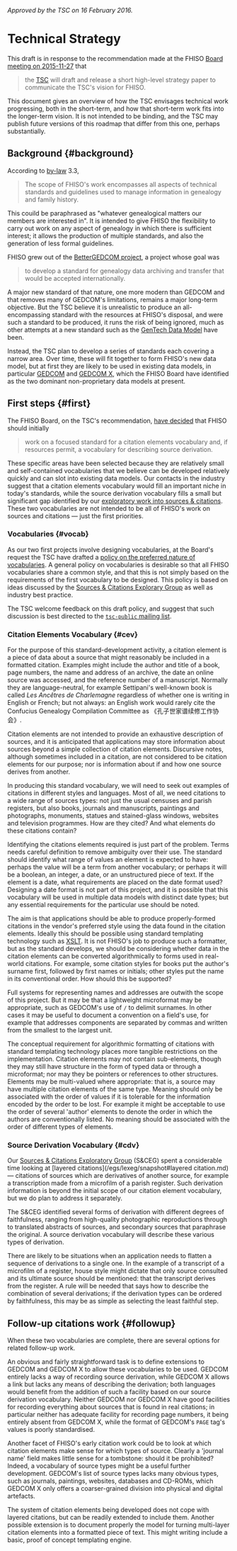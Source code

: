 *Approved by the TSC on 16 February 2016.*

# Technical Strategy

This draft is in response to the recommendation made at the FHISO [Board
meeting on 2015-11-27](/aboutfhiso/fhiso-board/minutes/2015-11-27/) that

> the [TSC](/tsc) will draft and release a short high-level strategy
> paper to communicate the TSC's vision for FHISO.

This document gives an overview of how the TSC envisages technical work
progressing, both in the short-term, and how that short-term work fits
into the longer-term vision.  It is not intended to be binding, and the
TSC may publish future versions of this roadmap that differ from this
one, perhaps substantially.

## Background {#background}

According to [by-law](/by-laws) 3.3,

> The scope of FHISO's work encompasses all aspects of technical
> standards and guidelines used to manage information in genealogy and
> family history.

This couild be paraphrased as "whatever genealogical matters our members
are interested in".  It is intended to give FHISO the flexibility to
carry out work on any aspect of genealogy in which there is sufficient
interest; it allows the production of multiple standards, and also the
generation of less formal guidelines.

FHISO grew out of the [BetterGEDCOM
project](http://bettergedcom.wikispaces.com/), a project whose goal was 

> to develop a standard for genealogy data archiving and
> transfer that would be accepted internationally.

A major new standard of that nature, one more modern than GEDCOM and
that removes many of GEDCOM's limitations, remains a major long-term
objective.  But the TSC believe it is unrealistic to produce an
all-encompassing standard with the resources at FHISO's disposal, and
were such a standard to be produced, it runs the risk of being ignored,
much as other attempts at a new standard such as the [GenTech Data
Model](http://www.ngsgenealogy.org/cs/GenTech_Projects) have been.

Instead, the TSC plan to develop a series of standards each covering a
narrow area.  Over time, these will fit together to form FHISO's new
data model, but at first they are likely to be used in existing data
models, in particular [GEDCOM](https://en.wikipedia.org/wiki/GEDCOM) and
[GEDCOM X](http://gedcomx.org/), which the FHISO Board have identified
as the two dominant non-proprietary data models at present.  

## First steps {#first}

The FHISO Board, on the TSC's recommendation, [have
decided](/aboutfhiso/fhiso-board/minutes/2015-11-27/) that FHISO should
initially

> work on a focused standard for a citation elements vocabulary and, if
> resources permit, a vocabulary for describing source derivation.

These specific areas have been selected because they are relatively
small and self-contained vocabularies that we believe can be developed
relatively quickly and can slot into existing data models.  Our contacts
in the industry suggest that a citation elements vocabulary would fill
an important niche in today's standards, while the source derivation
vocabulary fills a small but significant gap identified by our
[exploratory work into sources & citations](/egs/sceg).  These two
vocabularies are not intended to be all of FHISO's work on sources and
citations &mdash; just the first priorities.

### Vocabularies {#vocab}

As our two first projects involve designing vocabularies, at the Board's
request the TSC have drafted a [policy on the preferred nature of
vocabularies](/policies/vocabularies).  A general policy on vocabularies
is desirable so that all FHISO vocabularies share a common style, and
that this is not simply based on the requirements of the first
vocabulary to be designed.  This policy is based on ideas discussed by
the [Sources & Citations Explorary Group](/egs/sceg) as well as industry
best practice.  

The TSC welcome feedback on this draft policy, and suggest that
such discussion is best directed to the [`tsc-public` mailing
list](/tsc-public).

### Citation Elements Vocabulary {#cev}

For the purpose of this standard-development activity, a citation element is a piece of data
about a source that might reasonably be included in a formatted
citation.  Examples might include the author and title of a book, page
numbers, the name and address of an archive, the date an online source
was accessed, and the reference number of a manuscript.  Normally they
are language-neutral, for example Settipani's well-known book is called
*Les Ancêtres de Charlemagne* regardless of whether one is writing in
English or French; but not always: an English work would rarely cite the
Confucius Genealogy Compilation Committee as 《孔子世家谱续修工作协会》.

Citation elements are not intended to provide an exhaustive description
of sources, and it is anticipated that applications may store
information about sources beyond a simple collection of citation
elements.  Discursive notes, although sometimes included in a citation,
are not considered to be citation elements for our purpose; nor is
information about if and how one source derives from another.  

In producing this standard vocabulary, we will need to seek out examples
of citations in different styles and languages.  Most of all, we need
citations to a wide range of sources types: not just the usual censuses
and parish registers, but also books, journals and manuscripts,
paintings and photographs, monuments, statues and stained-glass windows,
websites and television programmes.  How are they cited?  And what
elements do these citations contain?

Identifying the citations elements required is just part of the problem.
Terms needs careful definition to remove ambiguity over their use.  The
standard should identify what range of values an element is expected to
have: perhaps the value will be a term from another vocabulary; or
perhaps it will be a boolean, an integer, a date, or an unstructured
piece of text.  If the element is a date, what requirements are placed
on the date format used?  Designing a date format is not part of this
project, and it is possible that this vocabulary will be used in
multiple data models with distinct date types; but any essential
requirements for the particular use should be noted.

The aim is that applications should be able to produce properly-formed
citations in the vendor's preferred style using the data found in
the citation elements.  Ideally this should be possible using standard
templating technology such as [XSLT](http://www.w3.org/Style/XSL/).  It
is not FHISO's job to produce such a formatter, but as the standard
develops, we should be considering whether data in the citation elements
can be converted algorithmically to forms used in real-world citations.
For example, some citation styles for books put the author's surname
first, followed by first names or initials; other styles put the name in
its conventional order.  How should this be supported?

Full systems for representing names and addresses are outwith the scope
of this project.  But it may be that a lightweight microformat may be
appropriate, such as GEDCOM's use of `/` to delimit surnames.  In other
cases it may be useful to document a convention on a field's use, for
example that addresses components are separated by commas and written
from the smallest to the largest unit.

The conceptual requirement for algorithmic formatting of citations with
standard templating technology places more tangible restrictions on the
implementation.  Citation elements may not contain sub-elements, though
they may still have structure in the form of typed data or through a
microformat; nor may they be pointers or references to other
structures.  Elements may be multi-valued where appropriate: that is, a
source may have multiple citation elements of the same type.  Meaning
should only be associated with the order of values if it is tolerable
for the information encoded by the order to be lost.  For example it
might be acceptable to use the order of several 'author' elements to
denote the order in which the authors are conventionally listed.  No
meaning should be associated with the order of different types of
elements.

### Source Derivation Vocabulary {#cdv}

Our [Sources & Citations Exploratory Group](/egs/sceg) (S&CEG) spent a
considerable time looking at [layered
citations](/egs/lexeg/snapshot#layered citation.md) &mdash; citations of
sources which are derivatives of another source, for example a
transcription made from a microfilm of a parish register.  Such
derivation information is beyond the initial scope of our citation
element vocabulary, but we do plan to address it separately.  

The S&CEG identified several forms of derivation with different degrees
of faithfulness, ranging from high-quality photographic reproductions
through to translated abstracts of sources, and secondary sources that
paraphrase the original.   A source derivation vocabulary will describe
these various types of derivation.

There are likely to be situations when an application needs to flatten a
sequence of derivations to a single one.  In the example of a transcript
of a microfilm of a register, house style might dictate that only
source consulted and its ultimate source should be mentioned: that the
transcript derives from the register.  A rule will be needed that says
how to describe the combination of several derivations; if the
derivation types can be ordered by faithfulness, this may be as simple
as selecting the least faithful step.

## Follow-up citations work {#followup}

When these two vocabularies are complete, there are several options for
related follow-up work.  

An obvious and fairly straightforward task is to define extensions to
GEDCOM and GEDCOM X to allow these vocabularies to be used.  GEDCOM
entirely lacks a way of recording source derivation, while GEDCOM X
allows a link but lacks any means of describing the derivation; both
languages would benefit from the addition of such a facility based on
our source derivation vocabulary.  Neither GEDCOM nor GEDCOM X have good
facilities for recording everything about sources that is found in real
citations; in particular neither has adequate facility for recording
page numbers, it being entirely absent from GEDCOM X, while the format
of GEDCOM's `PAGE` tag's values is poorly standardised.

Another facet of FHISO's early citation work could be to look at which
citation elements make sense for which types of source.  Clearly a
'journal name' field makes little sense for a tombstone: should it be
prohibited?  Indeed, a vocabulary of source types might be a useful
further development.  GEDCOM's list of source types lacks many obvious
types, such as journals, paintings, websites, databases and CD-ROMs,
which GEDCOM X only offers a coarser-grained division into physical and
digital artefacts.

The system of citation elements being developed does not cope with
layered citations, but can be readily extended to include them.  Another
possible extension is to document properly the model for turning
multi-layer citation elements into a formatted piece of text.  This
might writing include a basic, proof of concept templating engine.

